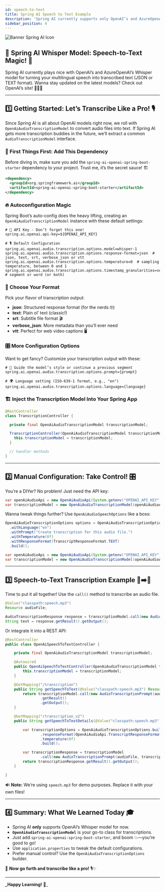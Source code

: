 ```yaml
---
id: speech-to-text
title: Spring AI Speech to Text Example
description: 'Spring AI currently supports only OpenAI’s and AzureOpenAI’s whisper model for speech transcription to JSON or TEXT files using OpenAiAudioTranscriptionModel class.'
sidebar_position: 4
---
```

![Banner Spring AI Icon](@site/static/img/kits/spring-ai/spring_ai_logo.png)

## 🎤 Spring AI Whisper Model: Speech-to-Text Magic! 🚀

Spring AI currently plays nice with OpenAI’s and AzureOpenAI’s Whisper model for turning your multilingual speech into transcribed text (JSON or TEXT format). Wanna stay updated on the latest models? Check out OpenAI’s site! 🧙‍♂️✨

---

## 1️⃣ Getting Started: Let’s Transcribe Like a Pro! 🎙️

Since Spring AI is all about OpenAI models right now, we roll with `OpenAiAudioTranscriptionModel` to convert audio files into text. If Spring AI gets more transcription buddies in the future, we’ll extract a common `AudioTranscriptionModel` interface.

### 🔧 First Things First: Add This Dependency

Before diving in, make sure you add the `spring-ai-openai-spring-boot-starter` dependency to your project. Trust me, it’s the secret sauce! 🏗️

```xml
<dependency>
  <groupId>org.springframework.ai</groupId>
  <artifactId>spring-ai-openai-spring-boot-starter</artifactId>
</dependency>
```

### 🔥 Autoconfiguration Magic

Spring Boot’s auto-config does the heavy lifting, creating an `OpenAiAudioTranscriptionModel` instance with these default settings:

```properties
# 🔑 API Key - Don’t forget this one!
spring.ai.openai.api-key=${OPENAI_API_KEY}  

# 🎙️ Default Configuration
spring.ai.openai.audio.transcription.options.model=whisper-1
spring.ai.openai.audio.transcription.options.response-format=json  # json, text, srt, verbose_json or vtt
spring.ai.openai.audio.transcription.options.temperature=0  # sampling temperature, between 0 and 1
spring.ai.openai.audio.transcription.options.timestamp_granularities=segment  # segment or word (or both)
```

### 📜 Choose Your Format

Pick your flavor of transcription output:

- **json**: Structured response format (for the nerds 🤓)
- **text**: Plain ol’ text (classic!)
- **srt**: Subtitle file format 🎬
- **verbose_json**: More metadata than you’ll ever need
- **vtt**: Perfect for web video captions 🖥️

### 🎛️ More Configuration Options

Want to get fancy? Customize your transcription output with these:

```properties
# 📝 Guide the model’s style or continue a previous segment
spring.ai.openai.audio.transcription.options.prompt={prompt}  

# 🌍 Language setting (ISO-639-1 format, e.g., "en")
spring.ai.openai.audio.transcription.options.language={language}
```

### 🏗️ Inject the Transcription Model Into Your Spring App

```java
@RestController
class TranscriptionController {

  private final OpenAiAudioTranscriptionModel transcriptionModel;

  TranscriptionController(OpenAiAudioTranscriptionModel transcriptionModel) {
    this.transcriptionModel = transcriptionModel;
  }

  // handler methods
}
```

---

## 2️⃣ Manual Configuration: Take Control! 🎛️

You’re a DIYer? No problem! Just need the API key:

```java
var openAiAudioApi = new OpenAiAudioApi(System.getenv("OPENAI_API_KEY"));
var transcriptionModel = new OpenAiAudioTranscriptionModel(openAiAudioApi);
```

Wanna tweak things further? Use `OpenAiAudioSpeechOptions` like a boss:

```java
OpenAiAudioTranscriptionOptions options = OpenAiAudioTranscriptionOptions.builder()
  .withLanguage("en")
  .withPrompt("Create transcription for this audio file.")
  .withTemperature(0f)
  .withResponseFormat(TranscriptResponseFormat.TEXT)
  .build();

var openAiAudioApi = new OpenAiAudioApi(System.getenv("OPENAI_API_KEY"));
var transcriptionModel = new OpenAiAudioTranscriptionModel(openAiAudioApi, options);
```

---

## 3️⃣ Speech-to-Text Transcription Example 🎤➡️📜

Time to put it all together! Use the `call()` method to transcribe an audio file.

```java
@Value("classpath:speech.mp3")
Resource audioFile;

AudioTranscriptionResponse response = transcriptionModel.call(new AudioTranscriptionPrompt(audioFile));
String text = response.getResult().getOutput();
```

Or integrate it into a REST API:

```java
@RestController
public class OpenAiSpeechToTextController {

    private final OpenAiAudioTranscriptionModel transcriptionModel;

    @Autowired
    public OpenAiSpeechToTextController(OpenAiAudioTranscriptionModel transcriptionModel) {
        this.transcriptionModel = transcriptionModel;
    }

    @GetMapping("/transcription")
    public String getSpeechToText(@Value("classpath:speech.mp3") Resource audioFile) {
        return transcriptionModel.call(new AudioTranscriptionPrompt(audioFile))
                .getResult()
                .getOutput();
    }

    @GetMapping("/transcription_v2")
    public String getSpeechToTextDetails(@Value("classpath:speech.mp3") Resource audioFile) {

        var transcriptionOptions = OpenAiAudioTranscriptionOptions.builder()
                .responseFormat(OpenAiAudioApi.TranscriptResponseFormat.TEXT)
                .temperature(0f)
                .build();

        var transcriptionResponse = transcriptionModel
                .call(new AudioTranscriptionPrompt(audioFile, transcriptionOptions));
        return transcriptionResponse.getResult().getOutput();
    }

}
```

🔊 **Note:** We’re using `speech.mp3` for demo purposes. Replace it with your own files!

---

## 4️⃣ Summary: What We Learned Today 🎓

- Spring AI **only** supports OpenAI’s Whisper model for now.
- **`OpenAiAudioTranscriptionModel`** is your go-to class for transcriptions.
- Just add `spring-ai-openai-spring-boot-starter`, and boom 💥—you’re good to go!
- Use `application.properties` to tweak the default configurations.
- Prefer manual control? Use the `OpenAiAudioTranscriptionOptions` builder.

🎉 **Now go forth and transcribe like a pro!** 🎙️✨

---

**_Happy Learning!** 🚀_

